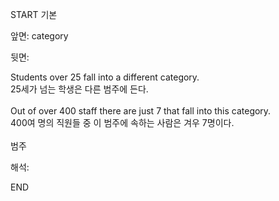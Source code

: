 START
기본

앞면:
category


뒷면:
<div>Students over 25 fall into a different category. </div><div>25세가 넘는 학생은 다른 범주에 든다.</div><div><br></div><div><div>Out of over 400 staff there are just 7 that fall into this category. </div><div><div>400여 명의 직원들 중 이 범주에 속하는 사람은 겨우 7명이다.</div></div></div><div><br></div><div>범주</div>


해석:

END